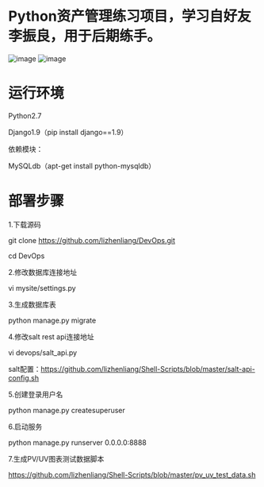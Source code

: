 # Python资产管理练习项目，学习自好友李振良，用于后期练手。
 ![image](http://s4.51cto.com/wyfs02/M00/89/31/wKiom1gK_ffwcQhZAA55VJmdWs4747.png)
 ![image](http://s4.51cto.com/wyfs02/M02/89/2F/wKioL1gK_jSxA1n8AAD1q6VEeeg989.png)

# 运行环境

Python2.7

Django1.9（pip install django==1.9）

依赖模块：

MySQLdb（apt-get install python-mysqldb）

# 部署步骤
1.下载源码

git clone https://github.com/lizhenliang/DevOps.git

cd DevOps

2.修改数据库连接地址

vi mysite/settings.py   

3.生成数据库表

python manage.py migrate 

4.修改salt rest api连接地址

vi devops/salt_api.py 

salt配置：https://github.com/lizhenliang/Shell-Scripts/blob/master/salt-api-config.sh

5.创建登录用户名

python manage.py createsuperuser 

6.启动服务

python manage.py runserver 0.0.0.0:8888 

7.生成PV/UV图表测试数据脚本

https://github.com/lizhenliang/Shell-Scripts/blob/master/pv_uv_test_data.sh


